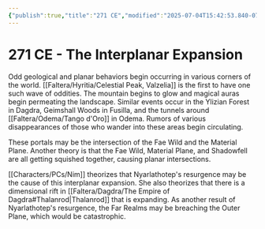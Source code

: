 ```yaml
---
{"publish":true,"title":"271 CE","modified":"2025-07-04T15:42:53.840-07:00","cssclasses":""}
---
```


# 271 CE - The Interplanar Expansion

Odd geological and planar behaviors begin occurring in various corners of the world. [[Faltera/Hyritia/Celestial Peak, Valzelia]] is the first to have one such wave of oddities. The mountain begins to glow and magical auras begin permeating the landscape. Similar events occur in the Ylizian Forest in Dagdra, Geimshall Woods in Fusilla, and the tunnels around [[Faltera/Odema/Tango d'Oro]] in Odema. Rumors of various disappearances of those who wander into these areas begin circulating.

These portals may be the intersection of the Fae Wild and the Material Plane. Another theory is that the Fae Wild, Material Plane, and Shadowfell are all getting squished together, causing planar intersections.

[[Characters/PCs/Nim]] theorizes that Nyarlathotep's resurgence may be the cause of this interplanar expansion. She also theorizes that there is a dimensional rift in [[Faltera/Dagdra/The Empire of Dagdra#Thalanrod\|Thalanrod]] that is expanding. As another result of Nyarlathotep's resurgence, the Far Realms may be breaching the Outer Plane, which would be catastrophic.
